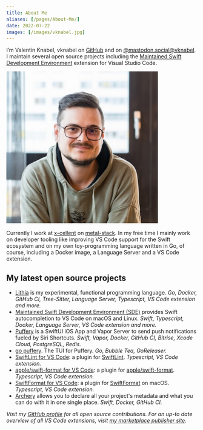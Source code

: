 ```yaml
---
title: About Me
aliases: [/pages/About-Me/]
date: 2022-07-22
images: [/images/vknabel.jpg]
---
```


I’m Valentin Knabel, vknabel on [GitHub](https://github.com/vknabel) and on [@mastodon.social@vknabel](https://mastodon.social/@vknabel). I maintain several open source projects including the [Maintained Swift Development Environment](https://github.com/vknabel/vscode-swift-development-environment) extension for Visual Studio Code.

![vknabel](/images/vknabel.jpg)

Currently I work at [x-cellent](https://www.x-cellent.com) on [metal-stack](https://metal-stack.io). In my free time I mainly work on developer tooling like improving VS Code support for the Swift ecosystem and on my own toy-programming language written in Go, of course, including a Docker image, a Language Server and a VS Code extension.

## My latest open source projects

- [Lithia](https://github.com/vknabel/lithia) is my experimental, functional programming language. _Go, Docker, GitHub CI, Tree-Sitter, Language Server, Typescript, VS Code extension and more._
- [Maintained Swift Development Environment (SDE)](https://github.com/vknabel/vscode-swift-development-environment) provides Swift autocompletion to VS Code on macOS and Linux. _Swift, Typescript, Docker, Language Server, VS Code extension and more._
- [Puffery](https://github.com/vknabel/puffery) is a SwiftUI iOS App and Vapor Server to send push notifications fueled by Siri Shortcuts. _Swift, Vapor, Docker, GitHub CI, Bitrise, Xcode Cloud, PostgreSQL, Redis._
- [go puffery](https://github.com/vknabel/go-puffery). The TUI for Puffery. _Go, Bubble Tea, GoReleaser._
- [SwiftLint for VS Code](https://github.com/vknabel/vscode-swiftlint): a plugin for [SwiftLint](https://github.com/realm/SwiftLint). _Typescript, VS Code extension._
- [apple/swift-format for VS Code](https://github.com/vknabel/vscode-apple-swift-format): a plugin for [apple/swift-format](https://github.com/apple/swift-format). _Typescript, VS Code extension._
- [SwiftFormat for VS Code](https://github.com/vknabel/vscode-swiftformat): a plugin for [SwiftFormat](https://github.com/nicklockwood/SwiftFormat) on macOS. _Typescript, VS Code extension._
- [Archery](https://github.com/vknabel/Archery) allows you to declare all your project's metadata and what you can do with it in one single place. _Swift, Docker, GitHub CI._

_Visit my [GitHub profile](https://github.com/vknabel) for all open source contributions._
_For an up-to date overview of all VS Code extensions, visit [my marketplace publisher site](https://marketplace.visualstudio.com/publishers/vknabel)._

